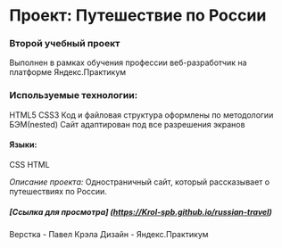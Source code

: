# Проект: Путешествие по России

### Второй учебный проект
Выполнен в рамках обучения профессии веб-разработчик на платформе Яндекс.Практикум

### Используемые технологии:

HTML5
CSS3
Код и файловая структура оформлены по методологии БЭМ(nested)
Сайт адаптирован под все разрешения экранов

#### Языки:
CSS 
HTML 

_Описание проекта:_ Одностраничный сайт, который рассказывает о путешествиях по России.
##### [Ссылка для просмотра] (https://Krol-spb.github.io/russian-travel)

Верстка - Павел Крэла
Дизайн - Яндекс.Практикум



